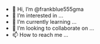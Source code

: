 - 👋 Hi, I’m @frankblue555gma
- 👀 I’m interested in ...
- 🌱 I’m currently learning ...
- 💞️ I’m looking to collaborate on ...
- 📫 How to reach me ...

<!---
frankblue555gma/frankblue555gma is a ✨ special ✨ repository because its `README.md` (this file) appears on your GitHub profile.
You can click the Preview link to take a look at your changes.
--->
